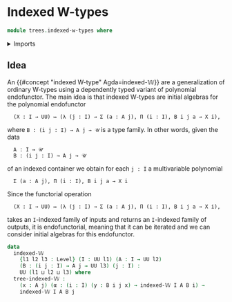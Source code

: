 # Indexed W-types

```agda
module trees.indexed-w-types where
```

<details><summary>Imports</summary>

```agda
open import foundation.universe-levels
```

</details>

## Idea

An {{#concept "indexed W-type" Agda=indexed-𝕎}} are a generalization of ordinary
W-types using a dependently typed variant of polynomial endofunctor. The main
idea is that indexed W-types are initial algebras for the polynomial endofunctor

```text
  (X : I → UU) ↦ (λ (j : I) → Σ (a : A j), Π (i : I), B i j a → X i),
```

where `B : (i j : I) → A j → 𝒰` is a type family. In other words, given the data

```text
  A : I → 𝒰
  B : (i j : I) → A j → 𝒰
```

of an indexed container we obtain for each `j : I` a multivariable polynomial

```text
  Σ (a : A j), Π (i : I), B i j a → X i
```

Since the functorial operation

```text
  (X : I → UU) ↦ (λ (j : I) → Σ (a : A j), Π (i : I), B i j a → X i),
```

takes an `I`-indexed family of inputs and returns an `I`-indexed family of
outputs, it is endofunctorial, meaning that it can be iterated and we can
consider initial algebras for this endofunctor.

```agda
data
  indexed-𝕎
    {l1 l2 l3 : Level} (I : UU l1) (A : I → UU l2)
    (B : (i j : I) → A j → UU l3) (j : I) :
    UU (l1 ⊔ l2 ⊔ l3) where
  tree-indexed-𝕎 :
    (x : A j) (α : (i : I) (y : B i j x) → indexed-𝕎 I A B i) →
    indexed-𝕎 I A B j
```
